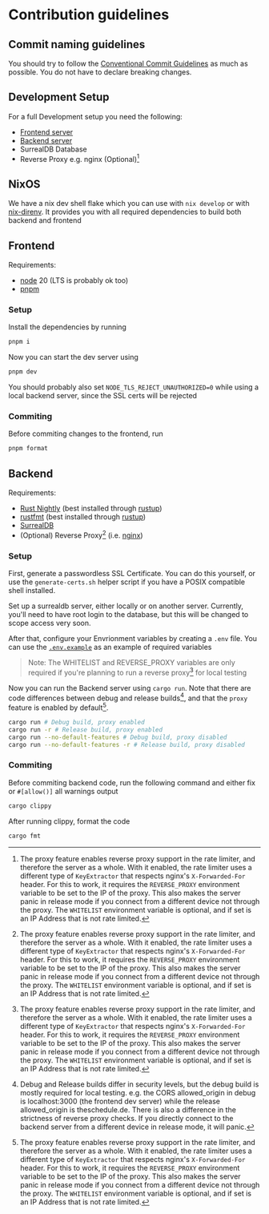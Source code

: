 # Contribution guidelines

## Commit naming guidelines

You should try to follow the [Conventional Commit Guidelines](https://www.conventionalcommits.org/en/v1.0.0/) as much as possible. You do not have to declare breaking changes.

## Development Setup

For a full Development setup you need the following:
- [Frontend server](#frontend)
- [Backend server](#backend)
- SurrealDB Database
- Reverse Proxy e.g. nginx (Optional)[^proxy]

## NixOS

We have a nix dev shell flake which you can use with `nix develop` or with [nix-direnv](https://github.com/nix-community/nix-direnv). It provides you with all required dependencies to build both backend and frontend

## Frontend

Requirements:
- [node](https//nodejs.org) 20 (LTS is probably ok too)
- [pnpm](https://pnpm.io)

### Setup

Install the dependencies by running
```sh
pnpm i
```

Now you can start the dev server using
```sh
pnpm dev
```
You should probably also set `NODE_TLS_REJECT_UNAUTHORIZED=0` while using a local backend server, since the SSL certs will be rejected

### Commiting

Before commiting changes to the frontend, run
```sh
pnpm format
```

## Backend

Requirements:
- [Rust Nightly](https://www.rust-lang.org/) (best installed through [rustup](https://rustup.rs/))
- [rustfmt](https://github.com/rust-lang/rustfmt) (best installed through [rustup](https://rustup.rs/))
- [SurrealDB](https://surrealdb.com)
- (Optional) Reverse Proxy[^proxy] (i.e. [nginx](https://nginx.com))

### Setup

First, generate a passwordless SSL Certificate. You can do this yourself, or use the `generate-certs.sh` helper script if you have a POSIX compatible shell installed.

Set up a surrealdb server, either locally or on another server. Currently, you'll need to have root login to the database, but this will be changed to scope access very soon.

After that, configure your Envrionment variables by creating a `.env` file. You can use the [`.env.example`](backend/.env.example) as an example of required variables

> Note: The WHITELIST and REVERSE_PROXY variables are only required if you're planning to run a reverse proxy[^proxy] for local testing

Now you can run the Backend server using `cargo run`. Note that there are code differences between debug and release builds[^buildtypes], and that the `proxy` feature is enabled by default[^proxy].
```sh
cargo run # Debug build, proxy enabled
cargo run -r # Release build, proxy enabled
cargo run --no-default-features # Debug build, proxy disabled
cargo run --no-default-features -r # Release build, proxy disabled
```

[^buildtypes]: Debug and Release builds differ in security levels, but the debug build is mostly required for local testing.
e.g. the CORS allowed_origin in debug is localhost:3000 (the frontend dev server) while the release allowed_origin is theschedule.de.
There is also a difference in the strictness of reverse proxy checks. If you directly connect to the backend server from a different device in release mode, it will panic.

[^proxy]: The proxy feature enables reverse proxy support in the rate limiter, and therefore the server as a whole. With it enabled, the rate limiter uses a different type of `KeyExtractor`
that respects nginx's `X-Forwarded-For` header. For this to work, it requires the `REVERSE_PROXY` environment variable to be set to the IP of the proxy. This also makes the server panic in
release mode[^buildtypes] if you connect from a different device not through the proxy. The `WHITELIST` environment variable is optional, and if set is an IP Address that is not rate limited.

### Commiting

Before commiting backend code, run the following command and either fix or `#[allow()]` all warnings output
```sh
cargo clippy
```

After running clippy, format the code
```sh
cargo fmt
```
